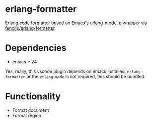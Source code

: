# erlang-formatter

Erlang code formatter based on Emacs's erlang-mode, a wrapper via [fenollp/erlang-formatter](https://github.com/fenollp/erlang-formatter).

# Dependencies

- emacs ≥ 24

Yes, really, this vscode plugin depends on emacs installed. `erlang-formatter` or the `erlang-mode` is not required,
this should be bundled.

# Functionality

- Format document
- Format region